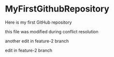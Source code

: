 # MyFirstGithubRepository
Here is my first GitHub repository

this file was modified during conflict resolution

another edit in feature-2 branch

edit in feature-2 branch